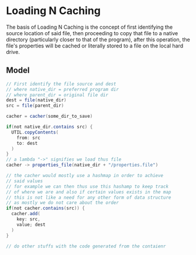 # Loading N Caching

The basis of Loading N Caching is the concept of first identifying the source location of said file, then proceeding
to copy that file to a native directory (particularly closer to that of the program), after this operation, the file's
properties will be cached or literally stored to a file on the local hard drive.

## Model

```java
// First identify the file source and dest
// where native_dir = preferred program dir
// where parent_dir = original file dir
dest = file(native_dir)
src = file(parent_dir)

cacher = cacher(some_dir_to_save)

if(not native_dir.contains src) {
  UTIL.copyContents(
    from: src
    to: dest
  )
}
// a lambda "->" signifies we load thus file
cacher -> properties_file(native_dir + "/properties.file")

// the cacher would mostly use a hashmap in order to achieve
// said values
// for example we can then thus use this hashamp to keep track
// of where we are and also if certain values exists in the map
// this is not like a need for any other form of data structure
// as mostly we do not care about the order
if(not cacher.contains(src)) {
  cacher.add(
    key: src,
    value; dest
  )
}

// do other stuffs with the code generated from the contaienr
```
